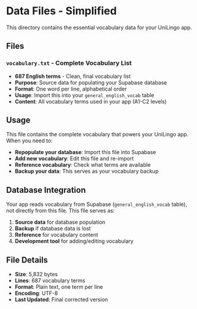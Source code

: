 # Data Files - Simplified

This directory contains the essential vocabulary data for your UniLingo app.

## Files

### `vocabulary.txt` - Complete Vocabulary List
- **687 English terms** - Clean, final vocabulary list
- **Purpose**: Source data for populating your Supabase database
- **Format**: One word per line, alphabetical order
- **Usage**: Import this into your `general_english_vocab` table
- **Content**: All vocabulary terms used in your app (A1-C2 levels)

## Usage

This file contains the complete vocabulary that powers your UniLingo app. When you need to:
- **Repopulate your database**: Import this file into Supabase
- **Add new vocabulary**: Edit this file and re-import
- **Reference vocabulary**: Check what terms are available
- **Backup your data**: This serves as your vocabulary backup

## Database Integration

Your app reads vocabulary from Supabase (`general_english_vocab` table), not directly from this file. This file serves as:
1. **Source data** for database population
2. **Backup** if database data is lost
3. **Reference** for vocabulary content
4. **Development tool** for adding/editing vocabulary

## File Details
- **Size**: 5,832 bytes
- **Lines**: 687 vocabulary terms
- **Format**: Plain text, one term per line
- **Encoding**: UTF-8
- **Last Updated**: Final corrected version